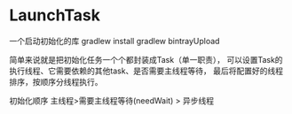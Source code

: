 # LaunchTask
一个启动初始化的库
gradlew install
gradlew bintrayUpload

简单来说就是把初始化任务一个个都封装成Task（单一职责），
可以设置Task的执行线程、它需要依赖的其他task、是否需要主线程等待，
最后将配置好的线程排序，按顺序分线程执行。

初始化顺序   主线程>需要主线程等待(needWait) > 异步线程
      

